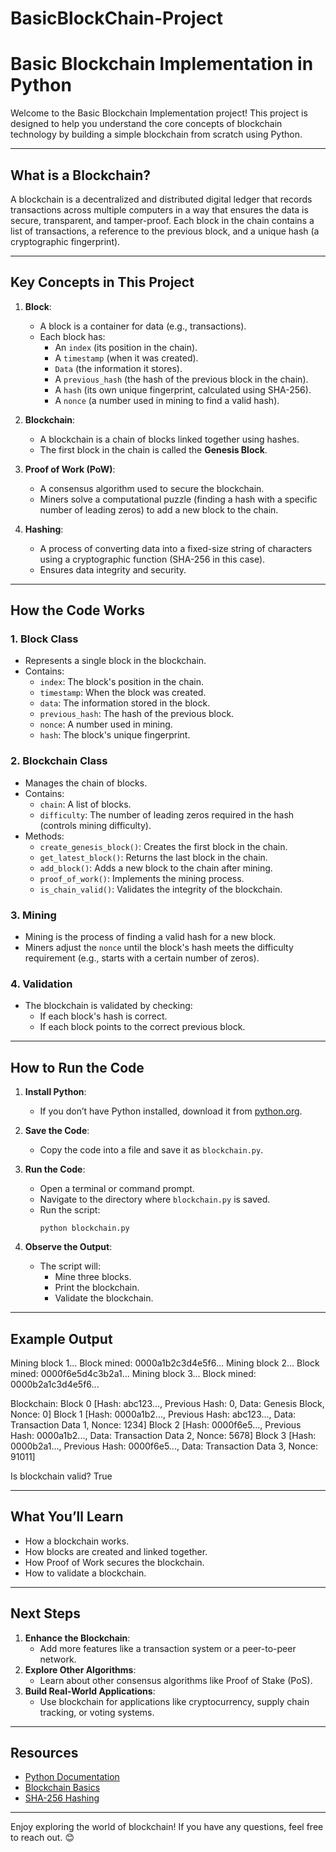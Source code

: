 # BasicBlockChain-Project

# Basic Blockchain Implementation in Python

Welcome to the Basic Blockchain Implementation project! This project is designed to help you understand the core concepts of blockchain technology by building a simple blockchain from scratch using Python.

---

## What is a Blockchain?

A blockchain is a decentralized and distributed digital ledger that records transactions across multiple computers in a way that ensures the data is secure, transparent, and tamper-proof. Each block in the chain contains a list of transactions, a reference to the previous block, and a unique hash (a cryptographic fingerprint).

---

## Key Concepts in This Project

1. **Block**:
   - A block is a container for data (e.g., transactions).
   - Each block has:
     - An `index` (its position in the chain).
     - A `timestamp` (when it was created).
     - `Data` (the information it stores).
     - A `previous_hash` (the hash of the previous block in the chain).
     - A `hash` (its own unique fingerprint, calculated using SHA-256).
     - A `nonce` (a number used in mining to find a valid hash).

2. **Blockchain**:
   - A blockchain is a chain of blocks linked together using hashes.
   - The first block in the chain is called the **Genesis Block**.

3. **Proof of Work (PoW)**:
   - A consensus algorithm used to secure the blockchain.
   - Miners solve a computational puzzle (finding a hash with a specific number of leading zeros) to add a new block to the chain.

4. **Hashing**:
   - A process of converting data into a fixed-size string of characters using a cryptographic function (SHA-256 in this case).
   - Ensures data integrity and security.

---

## How the Code Works

### 1. Block Class
- Represents a single block in the blockchain.
- Contains:
  - `index`: The block's position in the chain.
  - `timestamp`: When the block was created.
  - `data`: The information stored in the block.
  - `previous_hash`: The hash of the previous block.
  - `nonce`: A number used in mining.
  - `hash`: The block's unique fingerprint.

### 2. Blockchain Class
- Manages the chain of blocks.
- Contains:
  - `chain`: A list of blocks.
  - `difficulty`: The number of leading zeros required in the hash (controls mining difficulty).
- Methods:
  - `create_genesis_block()`: Creates the first block in the chain.
  - `get_latest_block()`: Returns the last block in the chain.
  - `add_block()`: Adds a new block to the chain after mining.
  - `proof_of_work()`: Implements the mining process.
  - `is_chain_valid()`: Validates the integrity of the blockchain.

### 3. Mining
- Mining is the process of finding a valid hash for a new block.
- Miners adjust the `nonce` until the block's hash meets the difficulty requirement (e.g., starts with a certain number of zeros).

### 4. Validation
- The blockchain is validated by checking:
  - If each block's hash is correct.
  - If each block points to the correct previous block.

---

## How to Run the Code

1. **Install Python**:
   - If you don’t have Python installed, download it from [python.org](https://www.python.org/).

2. **Save the Code**:
   - Copy the code into a file and save it as `blockchain.py`.

3. **Run the Code**:
   - Open a terminal or command prompt.
   - Navigate to the directory where `blockchain.py` is saved.
   - Run the script:
     ```
     python blockchain.py
     ```

4. **Observe the Output**:
   - The script will:
     - Mine three blocks.
     - Print the blockchain.
     - Validate the blockchain.

---

## Example Output
Mining block 1...
Block mined: 0000a1b2c3d4e5f6...
Mining block 2...
Block mined: 0000f6e5d4c3b2a1...
Mining block 3...
Block mined: 0000b2a1c3d4e5f6...

Blockchain:
Block 0 [Hash: abc123..., Previous Hash: 0, Data: Genesis Block, Nonce: 0]
Block 1 [Hash: 0000a1b2..., Previous Hash: abc123..., Data: Transaction Data 1, Nonce: 1234]
Block 2 [Hash: 0000f6e5..., Previous Hash: 0000a1b2..., Data: Transaction Data 2, Nonce: 5678]
Block 3 [Hash: 0000b2a1..., Previous Hash: 0000f6e5..., Data: Transaction Data 3, Nonce: 91011]

Is blockchain valid? True


---

## What You’ll Learn

- How a blockchain works.
- How blocks are created and linked together.
- How Proof of Work secures the blockchain.
- How to validate a blockchain.

---

## Next Steps

1. **Enhance the Blockchain**:
   - Add more features like a transaction system or a peer-to-peer network.
2. **Explore Other Algorithms**:
   - Learn about other consensus algorithms like Proof of Stake (PoS).
3. **Build Real-World Applications**:
   - Use blockchain for applications like cryptocurrency, supply chain tracking, or voting systems.

---

## Resources

- [Python Documentation](https://docs.python.org/3/)
- [Blockchain Basics](https://en.wikipedia.org/wiki/Blockchain)
- [SHA-256 Hashing](https://en.wikipedia.org/wiki/SHA-2)

---

Enjoy exploring the world of blockchain! If you have any questions, feel free to reach out. 😊
